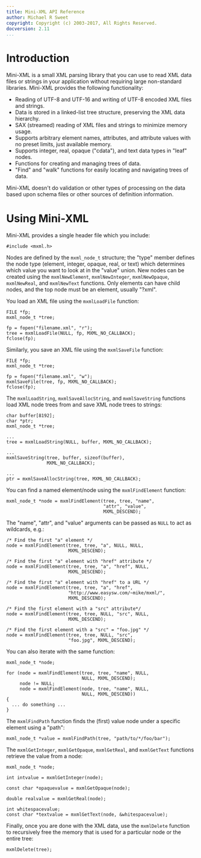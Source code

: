 ```yaml
---
title: Mini-XML API Reference
author: Michael R Sweet
copyright: Copyright (c) 2003-2017, All Rights Reserved.
docversion: 2.11
...
```


# Introduction

Mini-XML is a small XML parsing library that you can use to read XML data files
or strings in your application without requiring large non-standard libraries.
Mini-XML provides the following functionality:

- Reading of UTF-8 and UTF-16 and writing of UTF-8 encoded XML files and
  strings.
- Data is stored in a linked-list tree structure, preserving the XML data
  hierarchy.
- SAX (streamed) reading of XML files and strings to minimize memory usage.
- Supports arbitrary element names, attributes, and attribute values with no
  preset limits, just available memory.
- Supports integer, real, opaque ("cdata"), and text data types in "leaf"
  nodes.
- Functions for creating and managing trees of data.
- "Find" and "walk" functions for easily locating and navigating trees of
  data.

Mini-XML doesn't do validation or other types of processing on the data based
upon schema files or other sources of definition information.

# Using Mini-XML

Mini-XML provides a single header file which you include:

    #include <mxml.h>

Nodes are defined by the `mxml_node_t` structure; the "type" member defines the
node type (element, integer, opaque, real, or text) which determines which value
you want to look at in the "value" union.  New nodes can be created using the
`mxmlNewElement`, `mxmlNewInteger`, `mxmlNewOpaque`, `mxmlNewReal`, and
`mxmlNewText` functions.  Only elements can have child nodes, and the top node
must be an element, usually "?xml".

You load an XML file using the `mxmlLoadFile` function:

    FILE *fp;
    mxml_node_t *tree;

    fp = fopen("filename.xml", "r");
    tree = mxmlLoadFile(NULL, fp, MXML_NO_CALLBACK);
    fclose(fp);

Similarly, you save an XML file using the `mxmlSaveFile` function:

    FILE *fp;
    mxml_node_t *tree;

    fp = fopen("filename.xml", "w");
    mxmlSaveFile(tree, fp, MXML_NO_CALLBACK);
    fclose(fp);

The `mxmlLoadString`, `mxmlSaveAllocString`, and `mxmlSaveString` functions
load XML node trees from and save XML node trees to strings:

    char buffer[8192];
    char *ptr;
    mxml_node_t *tree;

    ...
    tree = mxmlLoadString(NULL, buffer, MXML_NO_CALLBACK);

    ...
    mxmlSaveString(tree, buffer, sizeof(buffer),
                   MXML_NO_CALLBACK);

    ...
    ptr = mxmlSaveAllocString(tree, MXML_NO_CALLBACK);

You can find a named element/node using the `mxmlFindElement` function:

    mxml_node_t *node = mxmlFindElement(tree, tree, "name",
                                        "attr", "value",
                                        MXML_DESCEND);

The "name", "attr", and "value" arguments can be passed as `NULL` to act as
wildcards, e.g.:

    /* Find the first "a" element */
    node = mxmlFindElement(tree, tree, "a", NULL, NULL,
                           MXML_DESCEND);

    /* Find the first "a" element with "href" attribute */
    node = mxmlFindElement(tree, tree, "a", "href", NULL,
                           MXML_DESCEND);

    /* Find the first "a" element with "href" to a URL */
    node = mxmlFindElement(tree, tree, "a", "href",
                           "http://www.easysw.com/~mike/mxml/",
                           MXML_DESCEND);

    /* Find the first element with a "src" attribute*/
    node = mxmlFindElement(tree, tree, NULL, "src", NULL,
                           MXML_DESCEND);

    /* Find the first element with a "src" = "foo.jpg" */
    node = mxmlFindElement(tree, tree, NULL, "src",
                           "foo.jpg", MXML_DESCEND);

You can also iterate with the same function:

    mxml_node_t *node;

    for (node = mxmlFindElement(tree, tree, "name", NULL,
                                NULL, MXML_DESCEND);
         node != NULL;
         node = mxmlFindElement(node, tree, "name", NULL,
                                NULL, MXML_DESCEND))
    {
      ... do something ...
    }

The `mxmlFindPath` function finds the (first) value node under a specific
element using a "path":

    mxml_node_t *value = mxmlFindPath(tree, "path/to/*/foo/bar");

The `mxmlGetInteger`, `mxmlGetOpaque`, `mxmlGetReal`, and `mxmlGetText`
functions retrieve the value from a node:

    mxml_node_t *node;

    int intvalue = mxmlGetInteger(node);

    const char *opaquevalue = mxmlGetOpaque(node);

    double realvalue = mxmlGetReal(node);

    int whitespacevalue;
    const char *textvalue = mxmlGetText(node, &whitespacevalue);

Finally, once you are done with the XML data, use the `mxmlDelete` function to
recursively free the memory that is used for a particular node or the entire
tree:

    mxmlDelete(tree);
